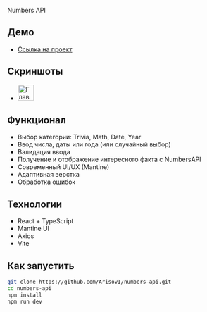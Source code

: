 Numbers API

## Демо
- <a target="_blank" href="https://numbers-api-chi.vercel.app/">Ссылка на проект</a>


## Скриншоты
- <img src="./public/screen.png" width="36" height="36" alt="Главная страница" />

## Функционал
- Выбор категории: Trivia, Math, Date, Year
- Ввод числа, даты или года (или случайный выбор)
- Валидация ввода
- Получение и отображение интересного факта с NumbersAPI
- Современный UI/UX (Mantine)
- Адаптивная верстка
- Обработка ошибок

## Технологии
- React + TypeScript
- Mantine UI
- Axios
- Vite

## Как запустить

```bash
git clone https://github.com/ArisovI/numbers-api.git
cd numbers-api
npm install
npm run dev
```

